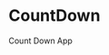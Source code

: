 # CountDown
 Count Down App
          
                            
                                                                                                                                                        
                                                                                                          
                                                                                                          
                                                                                                  
                                                                                           
                                                               
                                        
                                  
           
         
          
